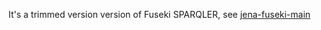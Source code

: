 It's a trimmed version version of Fuseki SPARQLER, 
see [jena-fuseki-main](https://github.com/apache/jena/tree/master/jena-fuseki2/jena-fuseki-main/sparqler)